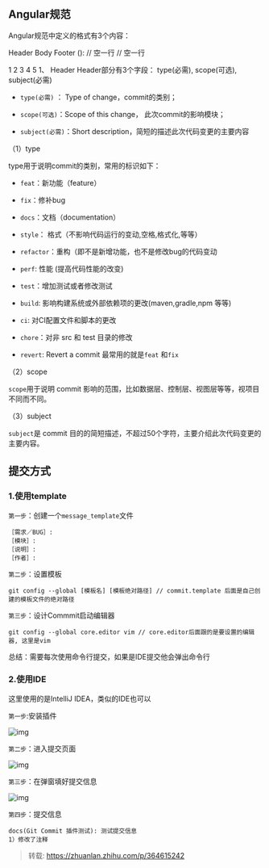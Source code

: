 ## Angular规范

Angular规范中定义的格式有3个内容：

Header Body Footer (): // 空一行 // 空一行

1 2 3 4 5 1、 Header Header部分有3个字段： type(必需), scope(可选), subject(必需)

- `type(必需)` ： Type of change，commit的类别；

- `scope(可选)`：Scope of this change， 此次commit的影响模块；

- `subject(必需)`：Short description，简短的描述此次代码变更的主要内容

（1）type

type用于说明commit的类别，常用的标识如下：

- `feat`：新功能（feature）

- `fix`：修补bug

- `docs`：文档（documentation）

- `style`： 格式（不影响代码运行的变动,空格,格式化,等等）
- `refactor`：重构（即不是新增功能，也不是修改bug的代码变动
- `perf`: 性能 (提高代码性能的改变)
- `test`：增加测试或者修改测试
- `build`: 影响构建系统或外部依赖项的更改(maven,gradle,npm 等等)
- `ci`: 对CI配置文件和脚本的更改
- `chore`：对非 src 和 test 目录的修改
- `revert`: Revert a commit 最常用的就是`feat` 和`fix`

（2）scope

`scope`用于说明 commit 影响的范围，比如数据层、控制层、视图层等等，视项目不同而不同。

（3）subject

`subject`是 commit 目的的简短描述，不超过50个字符，主要介绍此次代码变更的主要内容。

## 提交方式

### 1.使用template

`第一步`：创建一个`message_template`文件

```text
［需求／BUG］: 
［模块］: 
［说明］: 
［作者］:
```

`第二步`：设置模板

```text
git config --global [模板名] [模板绝对路径] // commit.template 后面是自己创建的模板文件的绝对路径
```

`第三步`：设计Commmit启动编辑器

```
git config --global core.editor vim // core.editor后面跟的是要设置的编辑器, 这里是vim
```

总结：需要每次使用命令行提交，如果是IDE提交他会弹出命令行

### 2.使用IDE

这里使用的是IntelliJ IDEA，类似的IDE也可以

`第一步`:安装插件

![img](https://ypic.oss-cn-hangzhou.aliyuncs.com/202304081648554.webp)

`第二步`：进入提交页面

![img](https://ypic.oss-cn-hangzhou.aliyuncs.com/202304081649599.webp)

`第三步`：在弹窗填好提交信息

![img](https://ypic.oss-cn-hangzhou.aliyuncs.com/202304081648958.webp)

`第四步`：提交信息

```text
docs(Git Commit 插件测试): 测试提交信息
1）修改了注释
```

> 转载: https://zhuanlan.zhihu.com/p/364615242